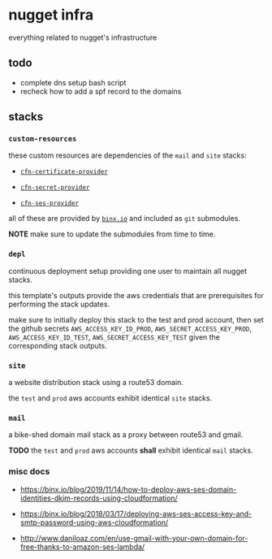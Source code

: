 # nugget infra

everything related to nugget's infrastructure

## todo

* complete dns setup bash script
* recheck how to add a spf record to the domains

## stacks

### `custom-resources`

these custom resources are dependencies of the `mail` and `site` stacks:

* [`cfn-certificate-provider`](https://github.com/binxio/cfn-certificate-provider)

* [`cfn-secret-provider`](https://github.com/binxio/cfn-secret-provider)

* [`cfn-ses-provider`](https://github.com/binxio/cfn-ses-provider)

all of these are provided by [`binx.io`](https://github.com/binxio) and included as `git` submodules.

**NOTE** make sure to update the submodules from time to time.

### `depl`

continuous deployment setup providing one user to maintain all nugget
stacks.

this template's outputs provide the aws credentials that are
prerequisites for performing the stack updates.

make sure to initially deploy this stack to the test and prod account, then set
the github secrets `AWS_ACCESS_KEY_ID_PROD`, `AWS_SECRET_ACCESS_KEY_PROD`,
`AWS_ACCESS_KEY_ID_TEST`, `AWS_SECRET_ACCESS_KEY_TEST` given the corresponding
stack outputs.

### `site`

a website distribution stack using a route53 domain.

the `test` and `prod` aws accounts exhibit identical `site` stacks.

### `mail`

a bike-shed domain mail stack as a proxy between route53 and gmail.

**TODO** the `test` and `prod` aws accounts **shall** exhibit identical `mail` stacks.

### misc docs

* https://binx.io/blog/2019/11/14/how-to-deploy-aws-ses-domain-identities-dkim-records-using-cloudformation/

* https://binx.io/blog/2018/03/17/deploying-aws-ses-access-key-and-smtp-password-using-aws-cloudformation/

* http://www.daniloaz.com/en/use-gmail-with-your-own-domain-for-free-thanks-to-amazon-ses-lambda/
